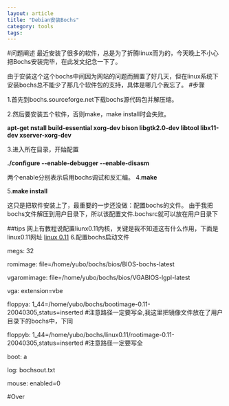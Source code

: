 ```yaml
---
layout: article
title: "Debian安装Bochs"
category: tools
tags:
---
```


#问题阐述
最近安装了很多的软件，总是为了折腾linux而为的，今天晚上不小心把Bochs安装完毕，在此发文纪念一下了。

由于安装这个这个bochs中间因为网站的问题而搁置了好几天，但在linux系统下安装bochs总不能少了那几个软件包的支持，具体是哪几个我忘了。
#步骤

1.首先到bochs.sourceforge.net下载bochs源代码包并解压缩。

2.然后要安装五个软件，否则make，make install时会失败。

__apt-get nstall build-essential xorg-dev bison libgtk2.0-dev libtool libx11-dev xserver-xorg-dev__

3.进入所在目录，开始配置

__./configure --enable-debugger --enable-disasm__

两个enable分别表示启用bochs调试和反汇编。
4.__make__

5.__make install__

这只是把软件安装上了，最重要的一步还没做：配置bochs的文件。
由于我把bochs文件解压到用户目录下，所以该配置文件.bochsrc就可以放在用户目录下

##tips
网上有教程说配置liunx0.11内核，关键是我不知道这有什么作用，下面是linux0.11网址
[linux 0.11](http://www.oldlinux.org/Linux.old/images/bootimage-0.11-20040305)
6.配置bochs启动文件

megs: 32

romimage: file=/home/yubo/bochs/bios/BIOS-bochs-latest

vgaromimage: file=/home/yubo/bochs/bios/VGABIOS-lgpl-latest

vga: extension=vbe

floppya: 1_44=/home/yubo/bochs/bootimage-0.11-20040305,status=inserted  #注意路径一定要写全,我这里把镜像文件放在了用户目录下的bochs中，下同

floppyb: 1_44=/home/yubo/bochs/linux0.11/rootimage-0.11-20040305,status=inserted  #注意路径一定要写全

boot: a

log: bochsout.txt

mouse: enabled=0


#Over


